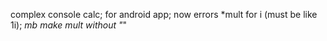 complex console calc;
for android app;
now errors
*mult for i (must be like 1i);
*mb make mult without "*"
